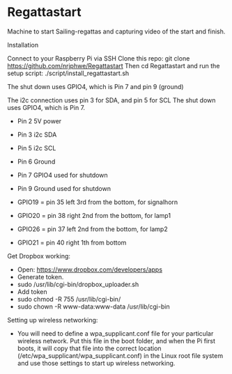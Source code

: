 # Regattastart
Machine to start Sailing-regattas and capturing video of the start and finish.


Installation

Connect to your Raspberry Pi via SSH
Clone this repo: git clone https://github.com/nrjphwe/Regattastart
Then cd Regattastart 
and run the setup script: ./script/install_regattastart.sh


The shut down uses GPIO4, which is Pin 7 and pin 9 (ground)

The i2c connection uses pin 3 for SDA, and pin 5 for SCL
The shut down uses GPIO4, which is Pin 7.

- Pin 2 5V power
- Pin 3 i2c SDA
- Pin 5 i2c SCL
- Pin 6 Ground
- Pin 7 GPIO4 used for shutdown
- Pin 9 Ground used for shutdown

- GPIO19 = pin 35 left 3rd from the bottom, for signalhorn
- GPIO20 = pin 38 right 2nd from the bottom, for lamp1
- GPIO26 = pin 37 left 2nd from the bottom, for lamp2
- GPIO21 = pin 40 right 1th from bottom

Get Dropbox working:
- Open: https://www.dropbox.com/developers/apps
- Generate token.
- sudo /usr/lib/cgi-bin/dropbox_uploader.sh
- Add token
- sudo chmod -R 755 /usr/lib/cgi-bin/
- sudo chown -R www-data:www-data /usr/lib/cgi-bin

Setting up wireless networking:
- You will need to define a wpa_supplicant.conf file for your particular wireless network. Put this file in the boot folder, and when the Pi first boots, it will copy that file into the correct location (/etc/wpa_supplicant/wpa_supplicant.conf) in the Linux root file system and use those settings to start up wireless networking.
